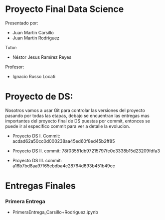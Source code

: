 # Proyecto Final Data Science

Presentado por:
- Juan Martin Carsillo
- Juan Martin Rodríguez

Tutor: 
- Néstor Jesus Ramírez Reyes

Profesor: 
- Ignacio Russo Locati




# Proyecto de DS:

Nosotros vamos a usar Git para controlar las versiones del proyecto pasando por todas las etapas, debajo se encuentran las entregas mas importantes del proyecto final de DS puestas por commit, entonces se puede ir al especifico commit para ver a detalle la evolucion.


- Proyecto DS I. Commit: acdad62a50cc0d000238aa45ed60f8ed45b2ff85

- Proyecto DS II. commit: 78f03551db97215797fe0e3338b15d23209fdfa3

- Proyecto DS III. commit: a16b7bd8aa97f65ebdba4c28764d693b451b49ec


# Entregas Finales

### Primera Entrega

- PrimeraEntrega_Carsillo+Rodriguez.ipynb


